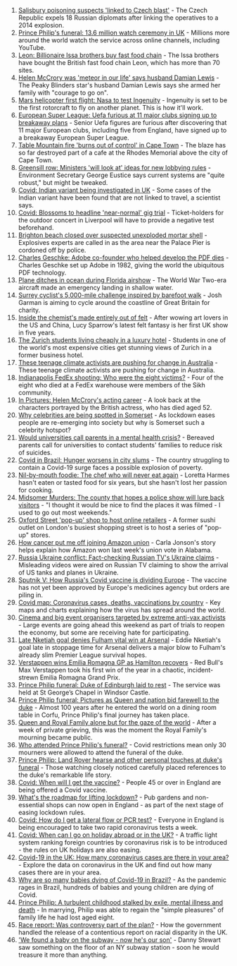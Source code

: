 1. [Salisbury poisoning suspects 'linked to Czech blast'](https://www.bbc.co.uk/news/uk-56790053) - The Czech Republic expels 18 Russian diplomats after linking the operatives to a 2014 explosion.
2. [Prince Philip's funeral: 13.6 million watch ceremony in UK](https://www.bbc.co.uk/news/entertainment-arts-56792086) - Millions more around the world watch the service across online channels, including YouTube.
3. [Leon: Billionaire Issa brothers buy fast food chain](https://www.bbc.co.uk/news/business-56792024) - The Issa brothers have bought the British fast food chain Leon, which has more than 70 sites.
4. [Helen McCrory was 'meteor in our life' says husband Damian Lewis](https://www.bbc.co.uk/news/entertainment-arts-56792079) - The Peaky Blinders star's husband Damian Lewis says she armed her family with "courage to go on".
5. [Mars helicopter first flight: Nasa to test Ingenuity](https://www.bbc.co.uk/news/science-environment-53587718) - Ingenuity is set to be the first rotorcraft to fly on another planet. This is how it'll work.
6. [European Super League: Uefa furious at 11 major clubs signing up to breakaway plans](https://www.bbc.co.uk/sport/football/56794673) - Senior Uefa figures are furious after discovering that 11 major European clubs, including five from England, have signed up to a breakaway European Super League.
7. [Table Mountain fire 'burns out of control' in Cape Town](https://www.bbc.co.uk/news/world-africa-56793317) - The blaze has so far destroyed part of a cafe at the Rhodes Memorial above the city of Cape Town.
8. [Greensill row: Ministers 'will look at' ideas for new lobbying rules](https://www.bbc.co.uk/news/uk-politics-56790057) - Environment Secretary George Eustice says current systems are "quite robust," but might be tweaked.
9. [Covid: Indian variant being investigated in UK](https://www.bbc.co.uk/news/uk-56792740) - Some cases of the Indian variant have been found that are not linked to travel, a scientist says.
10. [Covid: Blossoms to headline 'near-normal' gig trial](https://www.bbc.co.uk/news/uk-56789454) - Ticket-holders for the outdoor concert in Liverpool will have to provide a negative test beforehand.
11. [Brighton beach closed over suspected unexploded mortar shell](https://www.bbc.co.uk/news/uk-england-sussex-56794690) - Explosives experts are called in as the area near the Palace Pier is cordoned off by police.
12. [Charles Geschke: Adobe co-founder who helped develop the PDF dies](https://www.bbc.co.uk/news/world-us-canada-56791873) - Charles Geschke set up Adobe in 1982, giving the world the ubiquitous PDF technology.
13. [Plane ditches in ocean during Florida airshow](https://www.bbc.co.uk/news/world-us-canada-56792530) - The World War Two-era aircraft made an emergency landing in shallow water.
14. [Surrey cyclist's 5,000-mile challenge inspired by barefoot walk](https://www.bbc.co.uk/news/uk-england-surrey-56784396) - Josh Garman is aiming to cycle around the coastline of Great Britain for charity.
15. [Inside the chemist's made entirely out of felt](https://www.bbc.co.uk/news/entertainment-arts-56773534) - After wowing art lovers in the US and China, Lucy Sparrow's latest felt fantasy is her first UK show in five years.
16. [The Zurich students living cheaply in a luxury hotel](https://www.bbc.co.uk/news/world-europe-56776462) - Students in one of the world's most expensive cities get stunning views of Zurich in a former business hotel.
17. [These teenage climate activists are pushing for change in Australia](https://www.bbc.co.uk/news/world-australia-56765408) - These teenage climate activists are pushing for change in Australia.
18. [Indianapolis FedEx shooting: Who were the eight victims?](https://www.bbc.co.uk/news/world-us-canada-56789254) - Four of the eight who died at a FedEx warehouse were members of the Sikh community.
19. [In Pictures: Helen McCrory's acting career](https://www.bbc.co.uk/news/entertainment-arts-56779389) - A look back at the characters portrayed by the British actress, who has died aged 52.
20. [Why celebrities are being spotted in Somerset](https://www.bbc.co.uk/news/uk-england-somerset-56746279) - As lockdown eases people are re-emerging into society but why is Somerset such a celebrity hotspot?
21. [Would universities call parents in a mental health crisis?](https://www.bbc.co.uk/news/education-56763189) - Bereaved parents call for universities to contact students' families to reduce risk of suicides.
22. [Covid in Brazil: Hunger worsens in city slums](https://www.bbc.co.uk/news/world-latin-america-56765150) - The country struggling to contain a Covid-19 surge faces a possible explosion of poverty.
23. [Nil-by-mouth foodie: The chef who will never eat again](https://www.bbc.co.uk/news/stories-56688582) - Loretta Harmes hasn't eaten or tasted food for six years, but she hasn't lost her passion for cooking.
24. [Midsomer Murders: The county that hopes a police show will lure back visitors](https://www.bbc.co.uk/news/uk-england-beds-bucks-herts-56195950) - "I thought it would be nice to find the places it was filmed - I used to go out most weekends."
25. [Oxford Street 'pop-up' shop to host online retailers](https://www.bbc.co.uk/news/uk-england-london-56736482) - A former sushi outlet on London's busiest shopping street is to host a series of "pop-up" stores.
26. [How cancer put me off joining Amazon union](https://www.bbc.co.uk/news/technology-56742772) - Carla Jonson's story helps explain how Amazon won last week's union vote in Alabama.
27. [Russia Ukraine conflict: Fact-checking Russian TV's Ukraine claims](https://www.bbc.co.uk/news/56772297) - Misleading videos were aired on Russian TV claiming to show the arrival of US tanks and planes in Ukraine.
28. [Sputnik V: How Russia's Covid vaccine is dividing Europe](https://www.bbc.co.uk/news/world-europe-56735931) - The vaccine has not yet been approved by Europe's medicines agency but orders are piling in.
29. [Covid map: Coronavirus cases, deaths, vaccinations by country](https://www.bbc.co.uk/news/world-51235105) - Key maps and charts explaining how the virus has spread around the world.
30. [Cinema and big event organisers targeted by extreme anti-vax activists](https://www.bbc.co.uk/news/blogs-trending-56772902) - Large events are going ahead this weekend as part of trials to reopen the economy, but some are receiving hate for participating.
31. [Late Nketiah goal denies Fulham vital win at Arsenal](https://www.bbc.co.uk/sport/football/56706885) - Eddie Nketiah's goal late in stoppage time for Arsenal delivers a major blow to Fulham's already slim Premier League survival hopes.
32. [Verstappen wins Emilia Romagna GP as Hamilton recovers](https://www.bbc.co.uk/sport/formula1/56793486) - Red Bull's Max Verstappen took his first win of the year in a chaotic, incident-strewn Emilia Romagna Grand Prix.
33. [Prince Philip funeral: Duke of Edinburgh laid to rest](https://www.bbc.co.uk/news/uk-56788780) - The service was held at St George’s Chapel in Windsor Castle.
34. [Prince Philip funeral: Pictures as Queen and nation bid farewell to the duke](https://www.bbc.co.uk/news/in-pictures-56779000) - Almost 100 years after he entered the world on a dining room table in Corfu, Prince Philip's final journey has taken place.
35. [Queen and Royal Family alone but for the gaze of the world](https://www.bbc.co.uk/news/uk-56788443) - After a week of private grieving, this was the moment the Royal Family's mourning became public.
36. [Who attended Prince Philip's funeral?](https://www.bbc.co.uk/news/uk-56765468) - Covid restrictions mean only 30 mourners were allowed to attend the funeral of the duke.
37. [Prince Philip: Land Rover hearse and other personal touches at duke's funeral](https://www.bbc.co.uk/news/uk-56762822) - Those watching closely noticed carefully placed references to the duke's remarkable life story.
38. [Covid: When will I get the vaccine?](https://www.bbc.co.uk/news/health-55045639) - People 45 or over in England are being offered a Covid vaccine.
39. [What's the roadmap for lifting lockdown?](https://www.bbc.co.uk/news/explainers-52530518) - Pub gardens and non-essential shops can now open in England - as part of the next stage of easing lockdown rules.
40. [Covid: How do I get a lateral flow or PCR test?](https://www.bbc.co.uk/news/health-51943612) - Everyone in England is being encouraged to take two rapid coronavirus tests a week.
41. [Covid: When can I go on holiday abroad or in the UK?](https://www.bbc.co.uk/news/explainers-52646738) - A traffic light system ranking foreign countries by coronavirus risk is to be introduced - the rules on UK holidays are also easing.
42. [Covid-19 in the UK: How many coronavirus cases are there in your area?](https://www.bbc.co.uk/news/uk-51768274) - Explore the data on coronavirus in the UK and find out how many cases there are in your area.
43. [Why are so many babies dying of Covid-19 in Brazil?](https://www.bbc.co.uk/news/world-latin-america-56696907) - As the pandemic rages in Brazil, hundreds of babies and young children are dying of Covid.
44. [Prince Philip: A turbulent childhood stalked by exile, mental illness and death](https://www.bbc.co.uk/news/uk-56690270) - In marrying, Philip was able to regain the "simple pleasures" of family life he had lost aged eight.
45. [Race report: Was controversy part of the plan?](https://www.bbc.co.uk/news/uk-politics-56578839) - How the government handled the release of a contentious report on racial disparity in the UK.
46. ['We found a baby on the subway - now he's our son'](https://www.bbc.co.uk/news/stories-56409764) - Danny Stewart saw something on the floor of an NY subway station - soon he would treasure it more than anything.
